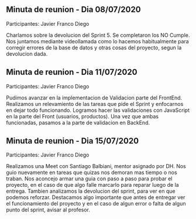 ## Minuta de reunion - Dia 08/07/2020

Participantes:
Javier
Franco
Diego

Charlamos sobre la devolucion del Sprint 5. Se completaron los NO Cumple.
Nos juntamos mediante videollamada como lo hacemos habitualmente para corregir errores de la base de datos y otras cosas del proyecto, segun la devolucion dada.


## Minuta de reunion - Dia 11/07/2020

Participantes:
Javier
Franco
Diego

Pudimos avanzar en la implementacion de Validacion parte del FrontEnd. Realizamos un relevamiento de las tareas que pide el Sprint y enfocarnos en dejar todo funcionando. 
Logramos hacer las validaciones con JavaScript en la parte del Front (usuarios, productos). Una vez que ambas funcionadas, pasamos a la parte de validacion en BackEnd.


## Minuta de reunion - Dia 15/07/2020

Participantes:
Javier
Franco
Diego

Realizamos una Meet con Santiago Balbiani, mentor asignado por DH. Nos guio nuevamente en tareas que quizas nos demoran mas tiempo o nos traban. 
Nos aconcejo armar una guia con paso a paso para probar el proyecto, en el caso de que algo falle marcarlo para reparar luego de la entrega.
Tambien analizamos la devolucion del sprint, para ver en que podemos reforzar.
Destacamos algo importante que antes de entregar ver el funcionamiento del proyecto y en el caso de algun error o falta de algun punto del sprint, avisar al profesor.
